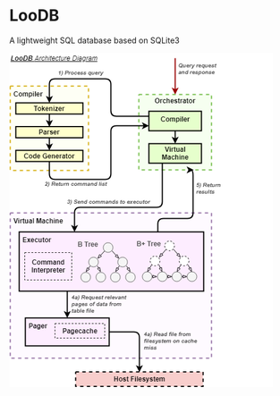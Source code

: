 # LooDB

A lightweight SQL database based on SQLite3

![Architecture diagram](/proposal/architecture_diagram_small.png "Architecture Diagram")